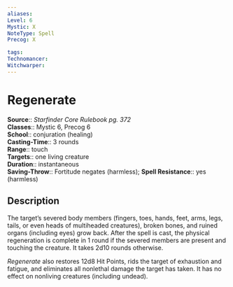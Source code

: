 ```yaml
---
aliases: 
Level: 6
Mystic: X
NoteType: Spell
Precog: X

tags: 
Technomancer: 
Witchwarper: 
---
```


# Regenerate

**Source**:: _Starfinder Core Rulebook pg. 372_  
**Classes**:: Mystic 6, Precog 6  
**School**:: conjuration (healing)  
**Casting-Time**:: 3 rounds  
**Range**:: touch  
**Targets**:: one living creature  
**Duration**:: instantaneous  
**Saving-Throw**:: Fortitude negates (harmless);
**Spell Resistance**:: yes (harmless)

## Description

The target’s severed body members (fingers, toes, hands, feet, arms, legs, tails, or even heads of multiheaded creatures), broken bones, and ruined organs (including eyes) grow back. After the spell is cast, the physical regeneration is complete in 1 round if the severed members are present and touching the creature. It takes 2d10 rounds otherwise.

_Regenerate_ also restores 12d8 Hit Points, rids the target of exhaustion and fatigue, and eliminates all nonlethal damage the target has taken. It has no effect on nonliving creatures (including undead).

